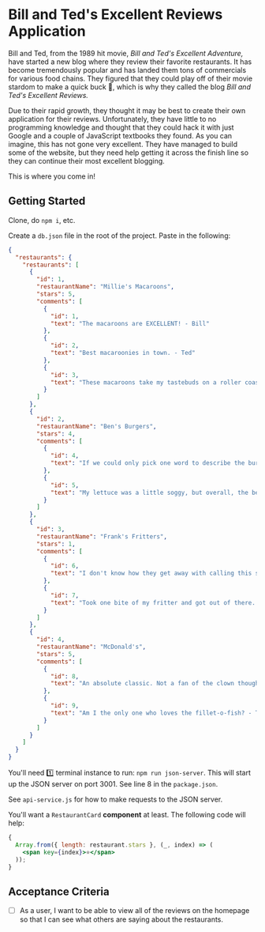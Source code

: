 # Bill and Ted's Excellent Reviews Application

Bill and Ted, from the 1989 hit movie, _Bill and Ted's Excellent Adventure,_ have started a new blog where they review their favorite restaurants. It has become tremendously popular and has landed them tons of commercials for various food chains. They figured that they could play off of their movie stardom to make a quick buck 🤑, which is why they called the blog _Bill and Ted's Excellent Reviews._

Due to their rapid growth, they thought it may be best to create their own application for their reviews. Unfortunately, they have little to no programming knowledge and thought that they could hack it with just Google and a couple of JavaScript textbooks they found. As you can imagine, this has not gone very excellent. They have managed to build some of the website, but they need help getting it across the finish line so they can continue their most excellent blogging.

This is where you come in!

## Getting Started

Clone, do `npm i`, etc.

Create a `db.json` file in the root of the project. Paste in the following:

```json
{
  "restaurants": {
    "restaurants": [
      {
        "id": 1,
        "restaurantName": "Millie's Macaroons",
        "stars": 5,
        "comments": [
          {
            "id": 1,
            "text": "The macaroons are EXCELLENT! - Bill"
          },
          {
            "id": 2,
            "text": "Best macaroonies in town. - Ted"
          },
          {
            "id": 3,
            "text": "These macaroons take my tastebuds on a roller coaster of delight! - Bill"
          }
        ]
      },
      {
        "id": 2,
        "restaurantName": "Ben's Burgers",
        "stars": 4,
        "comments": [
          {
            "id": 4,
            "text": "If we could only pick one word to describe the burgers, it would be....EXCELLENT. - Bill"
          },
          {
            "id": 5,
            "text": "My lettuce was a little soggy, but overall, the beef is DELICIOUS. - Ted"
          }
        ]
      },
      {
        "id": 3,
        "restaurantName": "Frank's Fritters",
        "stars": 1,
        "comments": [
          {
            "id": 6,
            "text": "I don't know how they get away with calling this stuff food.....NOT excellent.. - Bill"
          },
          {
            "id": 7,
            "text": "Took one bite of my fritter and got out of there....disgusting! - Ted"
          }
        ]
      },
      {
        "id": 4,
        "restaurantName": "McDonald's",
        "stars": 5,
        "comments": [
          {
            "id": 8,
            "text": "An absolute classic. Not a fan of the clown though. - Bill"
          },
          {
            "id": 9,
            "text": "Am I the only one who loves the fillet-o-fish? - Ted"
          }
        ]
      }
    ]
  }
}
```

You'll need 1️⃣ terminal instance to run: `npm run json-server`. This will start up the JSON server on port 3001. See line 8 in the `package.json`.

See `api-service.js` for how to make requests to the JSON server.

You'll want a `RestaurantCard` **component** at least. The following code will help:

```jsx
{
  Array.from({ length: restaurant.stars }, (_, index) => (
    <span key={index}>⭐</span>
  ));
}
```

## Acceptance Criteria

- [ ] As a user, I want to be able to view all of the reviews on the homepage so that I can see what others are saying about the restaurants.
